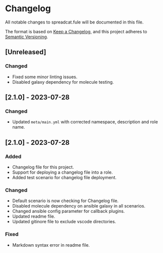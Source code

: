 # Changelog

All notable changes to spreadcat.fule will be documented in this file.

The format is based on [Keep a Changelog](https://keepachangelog.com/en/1.0.0/),
and this project adheres to [Semantic Versioning](https://semver.org/spec/v2.0.0.html).

## [Unreleased]

### Changed

- Fixed some minor linting issues.
- Disabled galaxy dependency for molecule testing.

## [2.1.0] - 2023-07-28

### Changed

- Updated `meta/main.yml` with corrected namespace, description and role name.

## [2.1.0] - 2023-07-28

### Added

- Changelog file for this project.
- Support for deploying a changelog file into a role.
- Added test scenario for changelog file deployment.

### Changed

- Default scenario is now checking for Changelog file.
- Disabled molecule dependency on ansible galaxy in all scenarios.
- Changed ansible config parameter for callback plugins.
- Updated readme file.
- Updated gitinore file to exclude vscode directories.

### Fixed

- Markdown syntax error in readme file.
